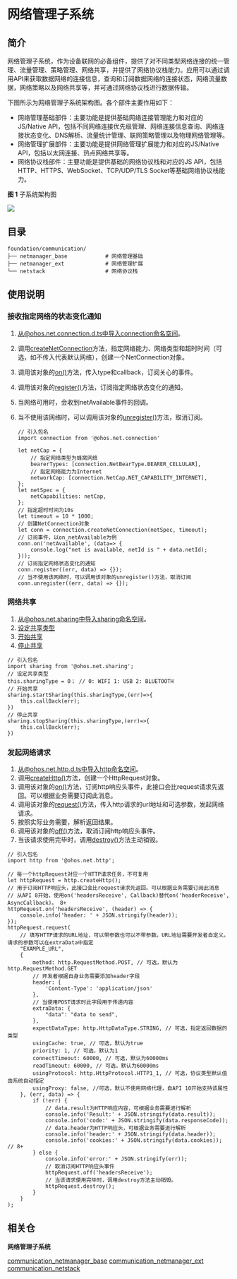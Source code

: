 # 网络管理子系统<a name="ZH-CN_TOPIC_0000001162422291"></a>


## 简介<a name="section104mcpsimp"></a>

网络管理子系统，作为设备联网的必备组件，提供了对不同类型网络连接的统一管理、流量管理、策略管理、网络共享，并提供了网络协议栈能力。应用可以通过调用API来获取数据网络的连接信息，查询和订阅数据网络的连接状态，网络流量数据，网络策略以及网络共享等，并可通过网络协议栈进行数据传输。

下图所示为网络管理子系统架构图。各个部件主要作用如下：

-   网络管理基础部件：主要功能是提供基础网络连接管理能力和对应的JS/Native API，包括不同网络连接优先级管理、网络连接信息查询、网络连接状态变化、DNS解析、流量统计管理、联网策略管理以及物理网络管理等。
-   网络管理扩展部件：主要功能是提供网络管理扩展能力和对应的JS/Native API，包括以太网连接、热点网络共享等。
-   网络协议栈部件：主要功能是提供基础的网络协议栈和对应的JS API，包括HTTP、HTTPS、WebSocket、TCP/UDP/TLS Socket等基础网络协议栈能力。

**图 1**   子系统架构图

![](figures/zh-cn_architecture-of-netmanager-subsystem.png)

## 目录<a name="section119mcpsimp"></a>

```
foundation/communication/
├── netmanager_base            # 网络管理基础
├── netmanager_ext             # 网络管理扩展
└── netstack                   # 网络协议栈
```

## 使用说明<a name="section128mcpsimp"></a>

### 接收指定网络的状态变化通知<a name="section1458213210369"></a>

1. 从@ohos.net.connection.d.ts中导入connection命名空间。

2. 调用[createNetConnection](../application-dev/reference/apis-network-kit/js-apis-net-connection.md#connectioncreatenetconnection)方法，指定网络能力、网络类型和超时时间（可选，如不传入代表默认网络），创建一个NetConnection对象。

3. 调用该对象的[on()](../application-dev/reference/apis-network-kit/js-apis-net-connection.md#onnetavailable)方法，传入type和callback，订阅关心的事件。

4. 调用该对象的[register()](../application-dev/reference/apis-network-kit/js-apis-net-connection.md#register)方法，订阅指定网络状态变化的通知。

5. 当网络可用时，会收到netAvailable事件的回调。

6. 当不使用该网络时，可以调用该对象的[unregister()](../application-dev/reference/apis-network-kit/js-apis-net-connection.md#unregister)方法，取消订阅。

   ```
   // 引入包名
   import connection from '@ohos.net.connection'
   
   let netCap = {
       // 指定网络类型为蜂窝网络
       bearerTypes: [connection.NetBearType.BEARER_CELLULAR],
       // 指定网络能力为Internet
       networkCap: [connection.NetCap.NET_CAPABILITY_INTERNET],
   };
   let netSpec = {
       netCapabilities: netCap,
   };
   // 指定超时时间为10s
   let timeout = 10 * 1000;
   // 创建NetConnection对象
   let conn = connection.createNetConnection(netSpec, timeout);
   // 订阅事件，以on_netAvailable为例
   conn.on('netAvailable', (data=> {
       console.log("net is available, netId is " + data.netId);
   }));
   // 订阅指定网络状态变化的通知
   conn.register((err, data) => {});
   // 当不使用该网络时，可以调用该对象的unregister()方法，取消订阅
   conn.unregister((err, data) => {});
   ```

### 网络共享<a name="section2458213210369"></a>

1. 从@ohos.net.sharing中导入sharing命名空间。
2. [设定共享类型](../application-dev/network/net-sharing-sys.md#基本概念)
3. [开始共享](../application-dev/network/net-sharing-sys.md#开启网络共享)
4. [停止共享](../application-dev/network/net-sharing-sys.md#停止网络共享)
```
// 引入包名
import sharing from '@ohos.net.sharing';
// 设定共享类型
this.sharingType = 0； // 0: WIFI 1: USB 2: BLUETOOTH
// 开始共享
sharing.startSharing(this.sharingType,(err)=>{
    this.callBack(err);
})
// 停止共享
sharing.stopSharing(this.sharingType,(err)=>{
    this.callBack(err);
})
```

### 发起网络请求<a name="section750135512369"></a>

1. 从@ohos.net.http.d.ts中导入http命名空间。
2. 调用[createHttp()](../application-dev/reference/apis-network-kit/js-apis-http.md#httpcreatehttp)方法，创建一个HttpRequest对象。
3. 调用该对象的[on()](../application-dev/reference/apis-network-kit/js-apis-http.md#onheadersreceive8)方法，订阅http响应头事件，此接口会比request请求先返回。可以根据业务需要订阅此消息。
4. 调用该对象的[request()](../application-dev/reference/apis-network-kit/js-apis-http.md#request)方法，传入http请求的url地址和可选参数，发起网络请求。
5. 按照实际业务需要，解析返回结果。
6. 调用该对象的[off()](../application-dev/reference/apis-network-kit/js-apis-http.md#offheadersreceive8)方法，取消订阅http响应头事件。
7. 当该请求使用完毕时，调用[destroy()](../application-dev/reference/apis-network-kit/js-apis-http.md#destroy)方法主动销毁。

```
// 引入包名
import http from '@ohos.net.http';

// 每一个httpRequest对应一个HTTP请求任务，不可复用
let httpRequest = http.createHttp();
// 用于订阅HTTP响应头，此接口会比request请求先返回。可以根据业务需要订阅此消息
// 从API 8开始，使用on('headersReceive', Callback)替代on('headerReceive', AsyncCallback)。 8+
httpRequest.on('headersReceive', (header) => {
    console.info('header: ' + JSON.stringify(header));
});
httpRequest.request(
    // 填写HTTP请求的URL地址，可以带参数也可以不带参数。URL地址需要开发者自定义。请求的参数可以在extraData中指定
    "EXAMPLE_URL",
    {
        method: http.RequestMethod.POST, // 可选，默认为http.RequestMethod.GET
        // 开发者根据自身业务需要添加header字段
        header: {
            'Content-Type': 'application/json'
        },
        // 当使用POST请求时此字段用于传递内容
        extraData: {
            "data": "data to send",
        },
        expectDataType: http.HttpDataType.STRING, // 可选，指定返回数据的类型
        usingCache: true, // 可选，默认为true
        priority: 1, // 可选，默认为1
        connectTimeout: 60000, // 可选，默认为60000ms
        readTimeout: 60000, // 可选，默认为60000ms
        usingProtocol: http.HttpProtocol.HTTP1_1, // 可选，协议类型默认值由系统自动指定
        usingProxy: false, //可选，默认不使用网络代理，自API 10开始支持该属性
    }, (err, data) => {
        if (!err) {
            // data.result为HTTP响应内容，可根据业务需要进行解析
            console.info('Result:' + JSON.stringify(data.result));
            console.info('code:' + JSON.stringify(data.responseCode));
            // data.header为HTTP响应头，可根据业务需要进行解析
            console.info('header:' + JSON.stringify(data.header));
            console.info('cookies:' + JSON.stringify(data.cookies)); // 8+
        } else {
            console.info('error:' + JSON.stringify(err));
            // 取消订阅HTTP响应头事件
            httpRequest.off('headersReceive');
            // 当该请求使用完毕时，调用destroy方法主动销毁。
            httpRequest.destroy();
        }
    }
);
```

## 相关仓<a name="section152mcpsimp"></a>

**网络管理子系统**

[communication_netmanager_base](https://gitee.com/openharmony/communication_netmanager_base/blob/master/README_zh.md)
[communication_netmanager_ext](https://gitee.com/openharmony/communication_netmanager_ext/blob/master/README_zh.md)
[communication_netstack](https://gitee.com/openharmony/communication_netstack/blob/master/README_zh.md)